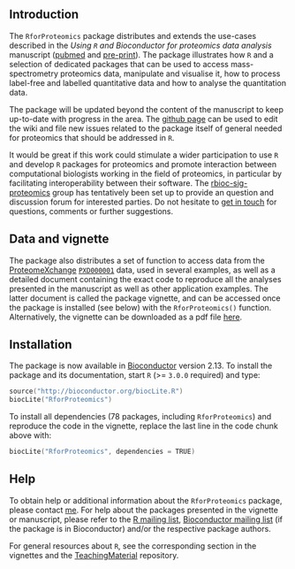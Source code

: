## Introduction

The `RforProteomics` package distributes and extends the use-cases
described in the _Using `R` and Bioconductor for proteomics data
analysis_ manuscript
([pubmed](http://www.ncbi.nlm.nih.gov/pubmed/23692960) and
[pre-print](http://arxiv.org/abs/1305.6559)).  The package illustrates
how `R` and a selection of dedicated packages that can be used to
access mass-spectrometry proteomics data, manipulate and visualise it,
how to process label-free and labelled quantitative data and how to
analyse the quantitation data.

The package will be updated beyond the content of the manuscript to
keep up-to-date with progress in the area.  The
[github page](https://github.com/lgatto/RforProteomics) can be used to
edit the wiki and file new issues related to the package itself of
general needed for proteomics that should be addressed in `R`.

It would be great if this work could stimulate a wider participation
to use `R` and develop `R` packages for proteomics and promote
interaction between computational biologists working in the field of
proteomics, in particular by facilitating interoperability between
their software.  The
[rbioc-sig-proteomics](https://groups.google.com/forum/#!forum/rbioc-sig-proteomics)
group has tentatively been set up to provide an question and
discussion forum for interested parties. Do not hesitate to
[get in touch](http://proteome.sysbiol.cam.ac.uk/lgatto/) for
questions, comments or further suggestions.

## Data and vignette

The package also distributes a set of function to access data from the
[ProteomeXchange](http://www.proteomexchange.org/)
[`PXD000001`](http://proteomecentral.proteomexchange.org/cgi/GetDataset?ID=PXD000001)
data, used in several examples, as well as a detailed document
containing the exact code to reproduce all the analyses presented in
the manuscript as well as other application examples. The latter
document is called the package vignette, and can be accessed once the
package is installed (see below) with the `RforProteomics()`
function. Alternatively, the vignette can be downloaded as a pdf file
[here](http://bioconductor.org/packages/devel/data/experiment/vignettes/RforProteomics/inst/doc/RforProteomics.pdf).

## Installation

The package is now available in
[Bioconductor](http://bioconductor.org/packages/devel/data/experiment/html/RforProteomics.html)
version 2.13. To install the package and its documentation, start `R`
(>= `3.0.0` required) and type:

```c
source("http://bioconductor.org/biocLite.R")
biocLite("RforProteomics")
```

To install all dependencies (78 packages, including `RforProteomics`)
and reproduce the code in the vignette, replace the last line in the
code chunk above with:

```c
biocLite("RforProteomics", dependencies = TRUE)
```

## Help

To obtain help or additional information about the `RforProteomics`
package, please contact
[me](http://proteome.sysbiol.cam.ac.uk/lgatto/). For help about the
packages presented in the vignette or manuscript, please refer to the
[R mailing list](https://stat.ethz.ch/mailman/listinfo/r-help),
[Bioconductor mailing list](http://www.bioconductor.org/help/mailing-list/#bioconductor)
(if the package is in Bioconductor) and/or the respective package
authors.

For general resources about `R`, see the corresponding section in the
vignettes and the
[TeachingMaterial](https://github.com/lgatto/TeachingMaterial)
repository.
